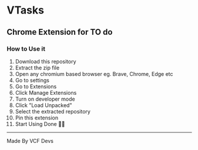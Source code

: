 # VTasks
## Chrome Extension for TO do

### How to Use it
1. Download this repository
2. Extract the zip file
3. Open any chromium based browser eg. Brave, Chrome, Edge etc
4. Go to settings
5. Go to Extensions
5. Click Manage Extensions
6. Turn on developer mode
7. Click "Load Unpacked"
8. Select the extracted repository 
9. Pin this extension
10. Start Using
Done 👍🏻

***
Made By VCF Devs
